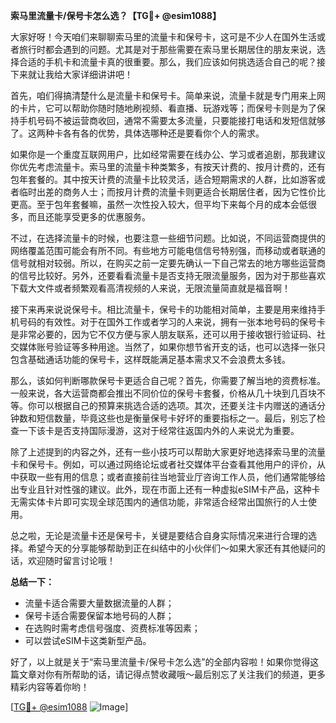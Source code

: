 **索马里流量卡/保号卡怎么选？【TG💪+ @esim1088】**

大家好呀！今天咱们来聊聊索马里的流量卡和保号卡，这可是不少人在国外生活或者旅行时都会遇到的问题。尤其是对于那些需要在索马里长期居住的朋友来说，选择合适的手机卡和流量卡真的很重要。那么，我们应该如何挑选适合自己的呢？接下来就让我给大家详细讲讲吧！

首先，咱们得搞清楚什么是流量卡和保号卡。简单来说，流量卡就是专门用来上网的卡片，它可以帮助你随时随地刷视频、看直播、玩游戏等；而保号卡则是为了保持手机号码不被运营商收回，通常不需要太多流量，只要能接打电话和发短信就够了。这两种卡各有各的优势，具体选哪种还是要看你个人的需求。

如果你是一个重度互联网用户，比如经常需要在线办公、学习或者追剧，那我建议你优先考虑流量卡。索马里的流量卡种类繁多，有按天计费的、按月计费的，还有包年套餐的。其中按天计费的流量卡比较灵活，适合短期需求的人群，比如游客或者临时出差的商务人士；而按月计费的流量卡则更适合长期居住者，因为它性价比更高。至于包年套餐嘛，虽然一次性投入较大，但平均下来每个月的成本会低很多，而且还能享受更多的优惠服务。

不过，在选择流量卡的时候，也要注意一些细节问题。比如说，不同运营商提供的网络覆盖范围可能会有所不同。有些地方可能电信信号特别强，而移动或者联通的信号就相对较弱。所以，在购买之前一定要先确认一下自己常去的地方哪些运营商的信号比较好。另外，还要看看流量卡是否支持无限流量服务，因为对于那些喜欢下载大文件或者频繁观看高清视频的人来说，无限流量简直就是福音啊！

接下来再来说说保号卡。相比流量卡，保号卡的功能相对简单，主要是用来维持手机号码的有效性。对于在国外工作或者学习的人来说，拥有一张本地号码的保号卡是非常必要的，因为它不仅方便与家人朋友联系，还可以用于接收银行验证码、社交媒体账号验证等多种用途。当然了，如果你想节省开支的话，也可以选择一张只包含基础通话功能的保号卡，这样既能满足基本需求又不会浪费太多钱。

那么，该如何判断哪款保号卡更适合自己呢？首先，你需要了解当地的资费标准。一般来说，各大运营商都会推出不同价位的保号卡套餐，价格从几十块到几百块不等。你可以根据自己的预算来挑选合适的选项。其次，还要关注卡内赠送的通话分钟数和短信数量，毕竟这些也是衡量保号卡好坏的重要指标之一。最后，别忘了检查一下该卡是否支持国际漫游，这对于经常往返国内外的人来说尤为重要。

除了上述提到的内容之外，还有一些小技巧可以帮助大家更好地选择索马里的流量卡和保号卡。例如，可以通过网络论坛或者社交媒体平台查看其他用户的评价，从中获取一些有用的信息；或者直接前往当地营业厅咨询工作人员，他们通常能够给出专业且针对性强的建议。此外，现在市面上还有一种虚拟eSIM卡产品，这种卡无需实体卡片即可实现全球范围内的通信功能，非常适合经常出国旅行的人士使用。

总之啦，无论是流量卡还是保号卡，关键是要结合自身实际情况来进行合理的选择。希望今天的分享能够帮助到正在纠结中的小伙伴们～如果大家还有其他疑问的话，欢迎随时留言讨论哦！

**总结一下：**
- 流量卡适合需要大量数据流量的人群；
- 保号卡适合需要保留本地号码的人群；
- 在选购时需考虑信号强度、资费标准等因素；
- 可以尝试eSIM卡这类新型产品。

好了，以上就是关于“索马里流量卡/保号卡怎么选”的全部内容啦！如果你觉得这篇文章对你有所帮助的话，请记得点赞收藏哦～最后别忘了关注我们的频道，更多精彩内容等着你哟！

[[TG💪+ @esim1088](https://t.me/s/esim1088) ![Image](https://i.postimg.cc/4NQfJmqS/Snipaste-2025-05-13-00-14-12.png)]